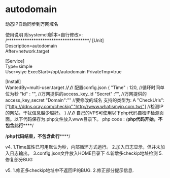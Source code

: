 # autodomain
动态IP自动同步到万网域名

使用说明
附systemctl脚本<自行修改>:
/*************************************/
[Unit]  
Description=autodomain  
After=network.target  
      
[Service]  
Type=simple  
User=yiye
ExecStart=/opt/autodomain
PrivateTmp=true
      
[Install]  
WantedBy=multi-user.target
/*************************************/
/*************************************/
配置config.json
{
    "Time" : 120,  //循环时间单位为秒
    "Id" : "",    //万网提供的access_key_id
    "Secret" :"",  //万网提供的access_key_secret
    "Domain":""   //要修改的域名 支持的类型为: A
    "CheckUrls": ["http://ddns.oray.com/checkip","http://www.whatismyip.com.tw/"] //检测IP的网站，干扰信息越少越好。
} 
/*************************************/
/*************************************/
自己的VPS可使用以下php代码自检IP检测页面。以下代码保存为.php文件放入www目录下。
php code :
/********************php代码开始，不包含此行************************/
<?php
function getIP()
{
    static $realip;
    if (isset($_SERVER)){
        if (isset($_SERVER["HTTP_X_FORWARDED_FOR"])){
            $realip = $_SERVER["HTTP_X_FORWARDED_FOR"];
        } else if (isset($_SERVER["HTTP_CLIENT_IP"])) {
            $realip = $_SERVER["HTTP_CLIENT_IP"];
        } else {
            $realip = $_SERVER["REMOTE_ADDR"];
        }
    } else {
        if (getenv("HTTP_X_FORWARDED_FOR")){
            $realip = getenv("HTTP_X_FORWARDED_FOR");
        } else if (getenv("HTTP_CLIENT_IP")) {
            $realip = getenv("HTTP_CLIENT_IP");
        } else {
            $realip = getenv("REMOTE_ADDR");
        }
    }
    return $realip;
}
echo getIP();
?>
/********************php代码结束，不包含此行************************/

v4.
1.Time属性已可用默认为秒，内部循环方式运行。
2.加入日志显示，但并未加入日志输出。
3.config.json文件放入HOME目录下
4.新增多checkip地址检测
5.修复部分BUG

v5.
1.修正多checkip地址中不返回IP的BUG.
2.修正部分提示信息.
